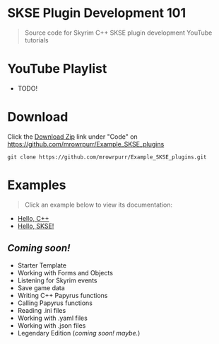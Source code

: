 # SKSE Plugin Development 101

> Source code for Skyrim C++ SKSE plugin development YouTube tutorials

# YouTube Playlist

- TODO!

# Download

Click the [Download Zip](https://github.com/mrowrpurr/Example_SKSE_plugins/archive/refs/heads/main.zip) link under "Code" on https://github.com/mrowrpurr/Example_SKSE_plugins

 ```
 git clone https://github.com/mrowrpurr/Example_SKSE_plugins.git
 ```

# Examples

> Click an example below to view its documentation:

- [Hello, C++](HelloCpp#readme)
- [Hello, SKSE!](HelloWorld#readme)

## _Coming soon!_

- Starter Template
- Working with Forms and Objects
- Listening for Skyrim events
- Save game data
- Writing C++ Papyrus functions
- Calling Papyrus functions
- Reading .ini files
- Working with .yaml files
- Working with .json files
- Legendary Edition (_coming soon! maybe._)
